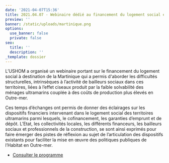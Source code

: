 ```yaml
---
date: '2021-04-07T15:36'
title: 2021.04.07 - Webinaire dédié au financement du logement social en Martinique
preview: ''
banner: /static/uploads/martinique.png
options:
  use_banner: false
  private: false
seo:
  title: ''
  description: ''
_template: dossier
---
```


L’USHOM a organisé un webinaire portant sur le financement du logement social à destination de la Martinique qui a permis d'aborder les difficultés structurelles, intrinsèques à l’activité de bailleurs sociaux dans ces territoires, liées à l’effet ciseaux produit par la faible solvabilité des ménages ultramarins couplée à des coûts de production plus élevés en Outre-mer.

Ces temps d’échanges ont permis de donner des éclairages sur les dispositifs financiers intervenant dans le logement social des territoires ultramarins parmi lesquels, le cofinancement, les garanties d’emprunt et de dépôt. L’Etat, les collectivités locales, les différents financeurs, les bailleurs sociaux et professionnels de la construction, se sont ainsi exprimés pour faire émerger des pistes de réflexion au sujet de l’articulation des dispositifs existants pour faciliter la mise en œuvre des politiques publiques de l’Habitat en Outre-mer.

* [Consulter le programme ](/static/uploads/site-programme-heure-de-paris-webinaire-financement-du-logement-social-martinique.pdf)
